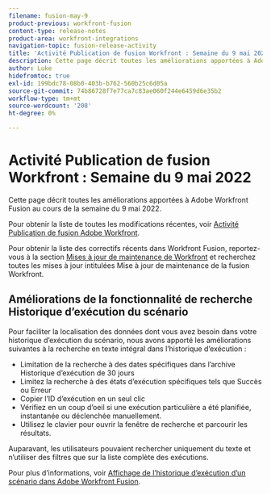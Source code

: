 ```yaml
---
filename: fusion-may-9
product-previous: workfront-fusion
content-type: release-notes
product-area: workfront-integrations
navigation-topic: fusion-release-activity
title: 'Activité Publication de fusion Workfront : Semaine du 9 mai 2022'''
description: Cette page décrit toutes les améliorations apportées à Adobe Workfront Fusion au cours de la semaine du 9 mai 2022.
author: Luke
hidefromtoc: true
exl-id: 199bdc78-08b0-403b-b762-560b25c6d05a
source-git-commit: 74b86728f7e77ca7c83ae060f244e6459d6e35b2
workflow-type: tm+mt
source-wordcount: '208'
ht-degree: 0%

---
```


# Activité Publication de fusion Workfront : Semaine du 9 mai 2022

Cette page décrit toutes les améliorations apportées à Adobe Workfront Fusion au cours de la semaine du 9 mai 2022.

Pour obtenir la liste de toutes les modifications récentes, voir [Activité Publication de fusion Adobe Workfront](../../../product-announcements/product-releases/fusion-release-activity/fusion-release-activity.md).

Pour obtenir la liste des correctifs récents dans Workfront Fusion, reportez-vous à la section [Mises à jour de maintenance de Workfront](https://one.workfront.com/s/article/Workfront-Maintenance-Updates-1882317350) et recherchez toutes les mises à jour intitulées Mise à jour de maintenance de la fusion Workfront.


## Améliorations de la fonctionnalité de recherche Historique d’exécution du scénario

Pour faciliter la localisation des données dont vous avez besoin dans votre historique d’exécution du scénario, nous avons apporté les améliorations suivantes à la recherche en texte intégral dans l’historique d’exécution :

* Limitation de la recherche à des dates spécifiques dans l’archive Historique d’exécution de 30 jours
* Limitez la recherche à des états d’exécution spécifiques tels que Succès ou Erreur
* Copier l’ID d’exécution en un seul clic
* Vérifiez en un coup d’oeil si une exécution particulière a été planifiée, instantanée ou déclenchée manuellement.
* Utilisez le clavier pour ouvrir la fenêtre de recherche et parcourir les résultats.

Auparavant, les utilisateurs pouvaient rechercher uniquement du texte et n’utiliser des filtres que sur la liste complète des exécutions.

Pour plus d’informations, voir [Affichage de l’historique d’exécution d’un scénario dans Adobe Workfront Fusion](../../../workfront-fusion/scenarios/view-scenario-execution-history.md).

